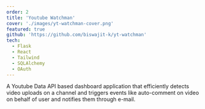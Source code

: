 ```yaml
---
order: 2
title: 'Youtube Watchman'
cover: './images/yt-watchman-cover.png'
featured: true
github: 'https://github.com/biswajit-k/yt-watchman'
tech:
  - Flask
  - React
  - Tailwind
  - SQLAlchemy
  - OAuth
---
```


A Youtube Data API based dashboard application that efficiently detects video uploads on a channel
and triggers events like auto-comment on video on behalf of user and notifies them through e-mail.
